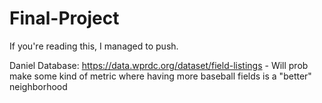 # Final-Project

If you're reading this, I managed to push.

Daniel Database: https://data.wprdc.org/dataset/field-listings
    - Will prob make some kind of metric where having more baseball fields is a "better" neighborhood